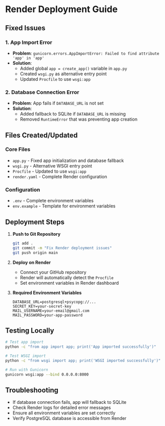 # Render Deployment Guide

## Fixed Issues

### 1. App Import Error
- **Problem**: `gunicorn.errors.AppImportError: Failed to find attribute 'app' in 'app'`
- **Solution**: 
  - Added global `app = create_app()` variable in `app.py`
  - Created `wsgi.py` as alternative entry point
  - Updated `Procfile` to use `wsgi:app`

### 2. Database Connection Error
- **Problem**: App fails if `DATABASE_URL` is not set
- **Solution**: 
  - Added fallback to SQLite if `DATABASE_URL` is missing
  - Removed `RuntimeError` that was preventing app creation

## Files Created/Updated

### Core Files
- `app.py` - Fixed app initialization and database fallback
- `wsgi.py` - Alternative WSGI entry point
- `Procfile` - Updated to use `wsgi:app`
- `render.yaml` - Complete Render configuration

### Configuration
- `.env` - Complete environment variables
- `env.example` - Template for environment variables

## Deployment Steps

1. **Push to Git Repository**
   ```bash
   git add .
   git commit -m "Fix Render deployment issues"
   git push origin main
   ```

2. **Deploy on Render**
   - Connect your GitHub repository
   - Render will automatically detect the `Procfile`
   - Set environment variables in Render dashboard

3. **Required Environment Variables**
   ```
   DATABASE_URL=postgresql+psycopg://...
   SECRET_KEY=your-secret-key
   MAIL_USERNAME=your-email@gmail.com
   MAIL_PASSWORD=your-app-password
   ```

## Testing Locally

```bash
# Test app import
python -c "from app import app; print('App imported successfully')"

# Test WSGI import
python -c "from wsgi import app; print('WSGI imported successfully')"

# Run with Gunicorn
gunicorn wsgi:app --bind 0.0.0.0:8000
```

## Troubleshooting

- If database connection fails, app will fallback to SQLite
- Check Render logs for detailed error messages
- Ensure all environment variables are set correctly
- Verify PostgreSQL database is accessible from Render
